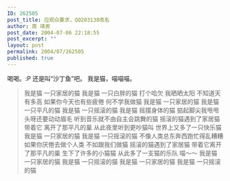 ```yaml
---
ID: 262505
post_title: 应观众要求，QQ203138改名
author: 南 靖男
post_date: 2004-07-06 22:18:55
post_excerpt: ""
layout: post
permalink: 2004/07/262505
published: true
---
```

喝喝。:P 还是叫“沙丁鱼”吧。
我是猫，喵喵喵。
<blockquote>我是猫 一只家居的猫 我是猫 一只白胖的猫
打个哈欠 我晒晒太阳 不知道天有多高
如果你今天也有些疲倦 何不学我做猫
我是猫 一只家居的猫 我是猫 一只平凡的猫
我是猫 一只摇滚的猫 我是猫 摇摆身体的猫
掂起脚尖我甩甩头呀还要动动眉毛
听到音乐就不由自主会跳舞的猫
摇滚的猫遇到了家居猫 带着它 离开了那平凡的巢
从此夜里听到更吵猫叫 世界上又多了一只快乐猫
我是猫 一只家居的猫
我是猫 一只摇滚的猫
不像人类总东奔西跑忙得乱糟糟
如果你厌倦去做个人类 不如跟我们做猫
摇滚的猫遇到了家居猫 带着它离开了那平凡的巢
生下了许多的小猫猫
从此多了一支猫的乐队 喵～～
我是猫 一只家居的猫
我是猫 一只摇滚的猫
我是猫 一只家居的猫
我是猫 一只摇滚的猫</blockquote>